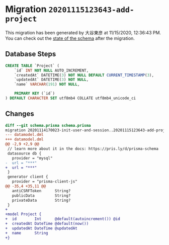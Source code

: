 # Migration `20201115123643-add-project`

This migration has been generated by 大谷東彦 at 11/15/2020, 12:36:43 PM.
You can check out the [state of the schema](./schema.prisma) after the migration.

## Database Steps

```sql
CREATE TABLE `Project` (
    `id` INT NOT NULL AUTO_INCREMENT,
    `createdAt` DATETIME(3) NOT NULL DEFAULT CURRENT_TIMESTAMP(3),
    `updatedAt` DATETIME(3) NOT NULL,
    `name` VARCHAR(191) NOT NULL,

    PRIMARY KEY (`id`)
) DEFAULT CHARACTER SET utf8mb4 COLLATE utf8mb4_unicode_ci
```

## Changes

```diff
diff --git schema.prisma schema.prisma
migration 20201114170023-init-user-and-session..20201115123643-add-project
--- datamodel.dml
+++ datamodel.dml
@@ -2,9 +2,9 @@
 // learn more about it in the docs: https://pris.ly/d/prisma-schema
 datasource db {
   provider = "mysql"
-  url = "***"
+  url = "***"
 }
 generator client {
   provider = "prisma-client-js"
@@ -35,4 +35,11 @@
   antiCSRFToken      String?
   publicData         String?
   privateData        String?
 }
+
+model Project {
+  id        Int      @default(autoincrement()) @id
+  createdAt DateTime @default(now())
+  updatedAt DateTime @updatedAt
+  name      String   
+}
```


